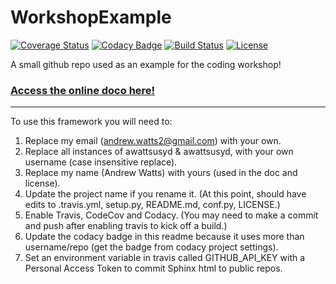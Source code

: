 # WorkshopExample

[![Coverage Status](https://codecov.io/gh/awattsusyd/WorkshopExample/branch/master/graph/badge.svg)](https://codecov.io/gh/awattsusyd/WorkshopExample)
[![Codacy Badge](https://api.codacy.com/project/badge/Grade/ea7ca374a79c4321952715a228a454f0)](https://www.codacy.com/app/awattsusyd/WorkshopExample?utm_source=github.com&amp;utm_medium=referral&amp;utm_content=awattsusyd/WorkshopExample&amp;utm_campaign=Badge_Grade)
[![Build Status](https://img.shields.io/travis/awattsusyd/WorkshopExample.svg)](https://travis-ci.org/awattsusyd/WorkshopExample)
[![License](http://img.shields.io/badge/license-MIT-blue.svg?style=flat)](https://github.com/awattsusyd/blob/master/LICENSE)

A small github repo used as an example for the coding workshop!

### [Access the online doco here!](http://awattsusyd.github.io/WorkshopExample)

-----------

To use this framework you will need to:


1. Replace my email (andrew.watts2@gmail.com) with your own.
2. Replace all instances of awattsusyd & awattsusyd, with your own username (case insensitive replace).
3. Replace my name (Andrew Watts) with yours (used in the doc and license).
3. Update the project name if you rename it. (At this point, should have edits to .travis.yml, setup.py, README.md, conf.py, LICENSE.)
4. Enable Travis, CodeCov and Codacy. (You may need to make a commit and push after enabling travis to kick off a build.)
5. Update the codacy badge in this readme because it uses more than username/repo (get the badge from codacy project settings).
6. Set an environment variable in travis called GITHUB_API_KEY with a Personal Access Token to commit Sphinx html to public repos.